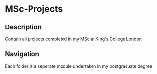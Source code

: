 # MSc-Projects

## Description
Contain all projects completed in my MSc at King's College London

## Navigation
Each folder is a seperate module undertaken in my postgraduate degree

